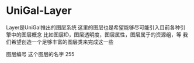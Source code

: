# UniGal-Layer

Layer是UniGal推出的图层系统
这里的图层也是希望能够尽可能引入目前各种引擎中的图层概念
比如图层ID，图层透明度，图层属性，图层属于的资源组，等
我们希望创造一个足够丰富的图层类来完成这一些

<layer>
<layer_ID>
图层编号
</layer_ID>
<layer_name>
这个图层的名字
</layer_name>
<layer_opacity>
255
</layer_opacity>
</layer>
